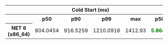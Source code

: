 <table class="table-bordered"><tr><th colspan="1" style="horizontal-align : middle;text-align:center;"></th><th colspan="4" style="horizontal-align : middle;text-align:center;">Cold Start (ms)</th><th colspan="4" style="horizontal-align : middle;text-align:center;">Warm Start (ms)</th></tr> <tr><th></th><th scope="col">p50</th><th scope="col">p90</th><th scope="col">p99</th><th scope="col">max</th><th scope="col">p50</th><th scope="col">p90</th><th scope="col">p99</th><th scope="col">max</th> </tr><tr><th>NET 6 (x86_64)</th><td>804.0454</td><td>916.5259</td><td>1210.0916</td><td>1412.93</td><td><b style="color: green">5.8646</b></td><td><b style="color: green">11.0938</b></td><td><b style="color: green">32.5276</b></td><td>206.97</td></tr></table>